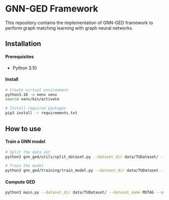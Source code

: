 #  GNN-GED Framework

This repository contains the implementation of GNN-GED framework to perform graph matching learning with graph neural networks.

## Installation

#### Prerequisites
 - Python 3.10

#### Install
```bash
# Create virtual environment
python3.10 -m venv venv
source venv/bin/activate

# Install required packages
pip3 install -r requirements.txt
```

## How to use

#### Train a GNN model
```bash
# Split the data set
python3 gnn_ged/utils/split_dataset.py --dataset_dir data/TUDataset/ --dataset_name MUTAG --output_dir res/MUTAG/

# Train the model
python3 gnn_ged/training/train_model.py --dataset_dir data/TUDataset --dataset_name MUTAG --arch gin --indices_dir res/MUTAG --output_dir res/MUTAG/GIN/raw/
```

#### Compute GED
```bash
python3 main.py --dataset_dir data/TUDataset/ --dataset_name MUTAG --output_dir res/MUTAG/GIN/raw/
```